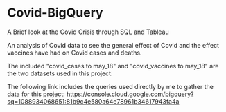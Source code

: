 # Covid-BigQuery
A Brief look at the Covid Crisis through SQL and Tableau

An analysis of Covid data to see the general effect of Covid and the effect vaccines have had on Covid cases and deaths.

The included "covid_cases to may_18" and "covid_vaccines to may_18" are the two datasets used in this project. 

The following link includes the queries used directly by me to gather the data for this project:
https://console.cloud.google.com/bigquery?sq=1088934068651:81b9c4e580a64e78961b34617943fa4a

